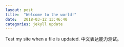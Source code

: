 ```yaml
---
layout: post
title:  "Welcome to the world!"
date:   2018-03-12 13:46:40
categories: jekyll update
---
```

Test my site when a file is updated.
中文表达能力测试。


